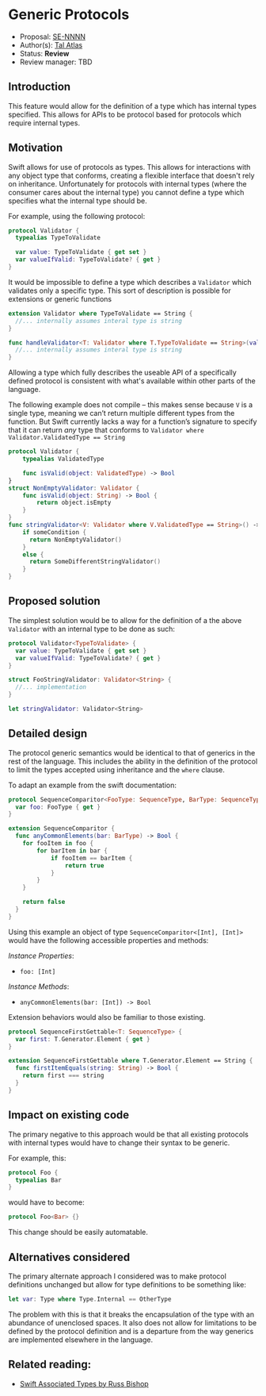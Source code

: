 # Generic Protocols

* Proposal: [SE-NNNN](https://github.com/apple/swift-evolution/proposals/NNNN-add-generic-protocols.md)
* Author(s): [Tal Atlas](https://github.com/tal)
* Status: **Review**
* Review manager: TBD

## Introduction

This feature would allow for the definition of a type which has internal types
specified. This allows for APIs to be protocol based for protocols which require
internal types.

## Motivation

Swift allows for use of protocols as types. This allows for interactions with
any object type that conforms, creating a flexible interface that doesn't rely
on inheritance. Unfortunately for protocols with internal types (where the
consumer cares about the internal type) you cannot define a type which specifies
what the internal type should be.

For example, using the following protocol:
```swift
protocol Validator {
  typealias TypeToValidate

  var value: TypeToValidate { get set }
  var valueIfValid: TypeToValidate? { get }
}
```

It would be impossible to define a type which describes a `Validator` which
validates only a specific type. This sort of description is possible for extensions
or generic functions

```swift
extension Validator where TypeToValidate == String {
  //... internally assumes interal type is string
}

func handleValidator<T: Validator where T.TypeToValidate == String>(validator: T) -> T {
  //... internally assumes interal type is string
}
```

Allowing a type which fully describes the useable API of a specifically defined
protocol is consistent with what's available within other parts of the language.

The following example does not compile – this makes sense because `V` is a single
type, meaning we can’t return multiple different types from the function. But
Swift currently lacks a way for a function’s signature to specify that it can
return _any_ type that conforms to `Validator where Validator.ValidatedType == String`

```swift
protocol Validator {
    typealias ValidatedType

    func isValid(object: ValidatedType) -> Bool
}
struct NonEmptyValidator: Validator {
    func isValid(object: String) -> Bool {
        return object.isEmpty
    }
}
func stringValidator<V: Validator where V.ValidatedType == String>() -> V {
    if someCondition {
      return NonEmptyValidator()
    }
    else {
      return SomeDifferentStringValidator()
    }
}
```

## Proposed solution

The simplest solution would be to allow for the definition of a the above
`Validator` with an internal type to be done as such:

```swift
protocol Validator<TypeToValidate> {
  var value: TypeToValidate { get set }
  var valueIfValid: TypeToValidate? { get }
}

struct FooStringValidator: Validator<String> {
  //... implementation
}

let stringValidator: Validator<String>
```

## Detailed design

The protocol generic semantics would be identical to that of generics in the
rest of the language. This includes the ability in the definition of the protocol
to limit the types accepted using inheritance and the `where` clause.

To adapt an example from the swift documentation:

```swift
protocol SequenceComparitor<FooType: SequenceType, BarType: SequenceType where FooType.Generator.Element: Equatable, FooType.Generator.Element == BarType.Generator.Element> {
  var foo: FooType { get }
}

extension SequenceComparitor {
  func anyCommonElements(bar: BarType) -> Bool {
    for fooItem in foo {
        for barItem in bar {
            if fooItem == barItem {
                return true
            }
        }
    }

    return false
  }
}
```

Using this example an object of type `SequenceComparitor<[Int], [Int]>` would
have the following accessible properties and methods:

*Instance Properties*:
- `foo: [Int]`

*Instance Methods*:
- `anyCommonElements(bar: [Int]) -> Bool`

Extension behaviors would also be familiar to those existing.

```swift
protocol SequenceFirstGettable<T: SequenceType> {
  var first: T.Generator.Element { get }
}

extension SequenceFirstGettable where T.Generator.Element == String {
  func firstItemEquals(string: String) -> Bool {
    return first === string
  }
}
```

## Impact on existing code

The primary negative to this approach would be that all existing protocols with
internal types would have to change their syntax to be generic.

For example, this:

```swift
protocol Foo {
  typealias Bar
}
```

would have to become:

```swift
protocol Foo<Bar> {}
```

This change should be easily automatable.

## Alternatives considered

The primary alternate approach I considered was to make protocol definitions
unchanged but allow for type definitions to be something like:

```swift
let var: Type where Type.Internal == OtherType
```

The problem with this is that it breaks the encapsulation of the type with an
abundance of unenclosed spaces. It also does not allow for limitations to be
defined by the protocol definition and is a departure from the way generics
are implemented elsewhere in the language.

## Related reading:

- [Swift Associated Types by Russ Bishop](http://www.russbishop.net/swift-associated-types)
